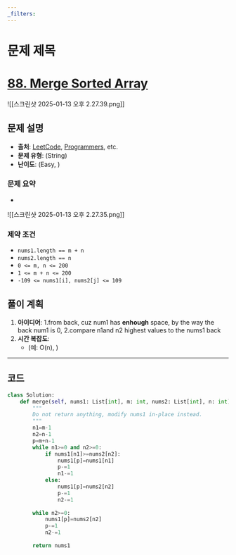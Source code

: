 ```yaml
---
_filters:
---
```


# 문제 제목
# [88. Merge Sorted Array](https://leetcode.com/problems/merge-sorted-array/)
![[스크린샷 2025-01-13 오후 2.27.39.png]]

## 문제 설명
- **출처**: [LeetCode](https://leetcode.com), [Programmers](https://programmers.co.kr), etc.
- **문제 유형**: (String)
- **난이도**: (Easy, )


### 문제 요약
- 
![[스크린샷 2025-01-13 오후 2.27.35.png]]
### 제약 조건
- `nums1.length == m + n`
- `nums2.length == n`
- `0 <= m, n <= 200`
- `1 <= m + n <= 200`
- `-109 <= nums1[i], nums2[j] <= 109`



## 풀이 계획
1. **아이디어**: 
   1.from back, cuz num1 has **enhough** space, by the way the back num1 is 0,
	2.compare n1and n2 highest values to the nums1 back
1. **시간 복잡도**:
   - (예: O(n), )

---

## 코드
```python
class Solution:
    def merge(self, nums1: List[int], m: int, nums2: List[int], n: int) -> None:
        """
        Do not return anything, modify nums1 in-place instead.
        """
        n1=m-1
        n2=n-1
        p=m+n-1
        while n1>=0 and n2>=0:
            if nums1[n1]>=nums2[n2]:
                nums1[p]=nums1[n1]
                p-=1
                n1-=1
            else:
                nums1[p]=nums2[n2]
                p-=1
                n2-=1
        
        while n2>=0:
            nums1[p]=nums2[n2]
            p-=1
            n2-=1
        
        return nums1
        
